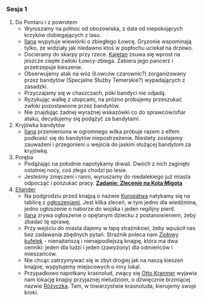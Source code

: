 ### Sesja 1
1. Do Pontaru i z powrotem
    - Wyruszamy na północ od obozowiska, z dala od niepokojących krzyków dobiegających z lasu.
    - [Ilana](#g_ilana) wypytuje wiewiórki o zbiegłego Łowcę. Gryzonie wspominają tylko, że widziały jak niedawno ktoś w popłochu uciekał na drzewo.
    - Docieramy do skarpy przy rzece. [Kajetan](#g_kajetan) zsuwa się wprost na jeszcze ciepłe zwłoki Łowcy-zbiega. Zabiera jego pancerz i przetrzepuje kieszenie.
    - Obserwujemy atak na wóz (Łowców czarownic?) zorganizowany przez bandytów (Specjalne Służby Temerskie?) wypadających z zasadzki.
    - Przyczajamy się w chaszczach, póki bandyci nie odjadą.
    - Ryzykując walkę z utopcami, na próżno próbujemy przeszukać zwłoki pozostawione przez bandytów.
    - Nie znajdując żadnej wyraźnej wskazówki co do sprawców/ofiar ataku, decydujemy się podążyć za bandytami.
2. Kryjówka bandytów
    - [Ilana](#g_ilana) przemieniona w ogromnego wilka próbuje razem z elfem podkraść się do bandytów niepostrzeżenie. Niestety zostajemy zauważeni i przegonieni u wejścia do jaskini służącej bandytom za kryjówkę.
3. Poręba
    - Podążając na południe napotykamy drwali. Dwóch z nich zaginęło ostatniej nocy, coś złego chodzi po lesie.
    - Jesteśmy zmęczeni i ranni, wyruszamy do niedalekiego już miasta odpocząć i poszukać pracy. **[Zadanie: Zlecenie na Kota Migota](#z_q1)**
4. [Ellander](#l_m_ellander)
    - Na podgrodziu przed knajpą o nazwie [Kuropatwa](#l_kuropatwa) natykamy się na tablicę z [ogłoszeniami](#o_ellander). Jest kilka zleceń, w tym jedno dla wiedźmina, jedno ogłoszenie o naborze do wojska i jeden regilijny pierd. 
    - [Ilana](#g_ilana) zrywa ogłoszenie o opętanym dziecku z postanowieniem, żeby zbadać tę sprawę.
    - Przy wejściu do miasta dajemy w łapę strażnikowi, żeby wpuścił nas bez zadawania zbędnych pytań. Strażnik poleca nam [Ziołowy kufelek](#l_ziolowy_kufelek) - nienajtańszą i nienajpodlejszą knajpę, która ma dwa cenniki: jeden dla ludzi i jeden (zawyżony) dla odmieńców i mieszańców.
    - Nie chcąc zatrzymywać się w zbyt drogiej jak na naszą kieszeń knajpie, wypytujemy miejscowych o inny lokal.
    - Przypadkowo napotkany krasnolud, zwący się [Otto Kranmer](#p_otto_kranmer) wyjawia nam lokację knajpy przyjaznej nieludziom, o dźwięcznie brzmiącej nazwie [Różyczka](#l_rozyczka). Tam, w towarzystwie krasnoluda, kierujemy swoje kroki.